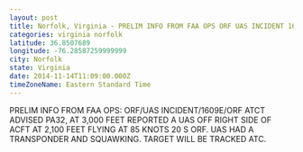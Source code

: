 ```yaml
---
layout: post
title: Norfolk, Virginia - PRELIM INFO FROM FAA OPS ORF UAS INCIDENT 1609E ORF ATCT ADVISED PA32 AT 3
categories: virginia norfolk
latitude: 36.8507689
longitude: -76.28587259999999
city: Norfolk
state: Virginia
date: 2014-11-14T11:09:00.000Z
timeZoneName: Eastern Standard Time
---
```


PRELIM INFO FROM FAA OPS: ORF/UAS INCIDENT/1609E/ORF ATCT ADVISED PA32, AT 3,000 FEET REPORTED A UAS OFF RIGHT SIDE OF ACFT AT 2,100 FEET FLYING AT 85 KNOTS 20 S ORF. UAS HAD A TRANSPONDER AND SQUAWKING. TARGET WILL BE TRACKED ATC. 